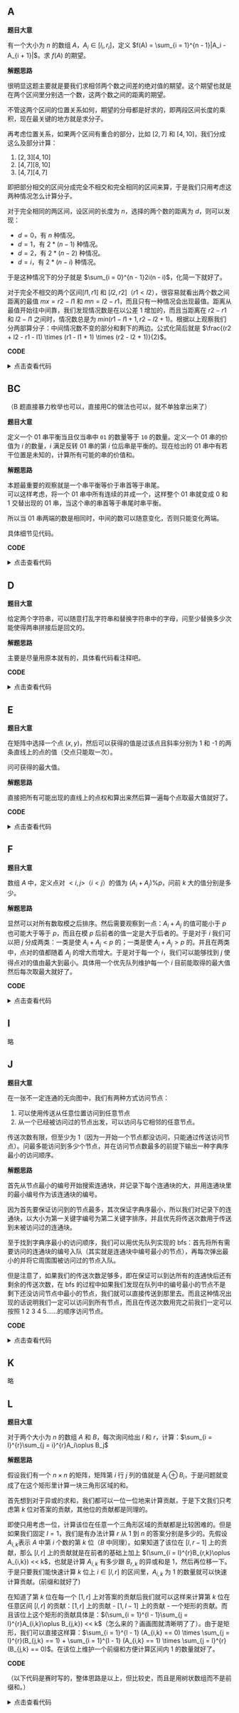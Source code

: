 ## A

**题目大意**

有一个大小为 $n$ 的数组 $A$，$A_i \in [l_i, r_i]$，定义 $f(A) = \sum_{i = 1}^{n - 1}|A_i - A_{i + 1}|$。求 $f(A)$ 的期望。

**解题思路**

很明显这题主要就是要我们求相邻两个数之间差的绝对值的期望。这个期望也就是在两个区间里分别选一个数，这两个数之间的距离的期望。

不管这两个区间的位置关系如何，期望的分母都是好求的，即两段区间长度的乘积，现在最关键的地方就是求分子。

再考虑位置关系，如果两个区间有重合的部分，比如 $[2, 7]$ 和 $[4, 10]$，我们分成这么及部分计算：
1. $[2,3][4,10]$
2. $[4,7][8,10]$
3. $[4,7][4,7]$

即把部分相交的区间分成完全不相交和完全相同的区间来算，于是我们只用考虑这两种情况怎么计算分子。

对于完全相同的两区间，设区间的长度为 $n$，选择的两个数的距离为 $d$，则可以发现：
- $d = 0$，有 $n$ 种情况。
- $d = 1$，有 $2 * (n - 1)$ 种情况。
- $d = 2$，有 $2 * (n - 2)$ 种情况。
- $d = i$，有 $2 * (n - i)$ 种情况。

于是这种情况下的分子就是 $\sum_{i = 0}^{n - 1}2i(n - i)$，化简一下就好了。

对于完全不相交的两个区间$[l1,r1]$ 和 $[l2,r2]$（$r1 < l2$），很容易就看出两个数之间距离的最值 $mx = r2 - l1$ 和 $mn= l2 - r1$，而且只有一种情况会出现最值。距离从最值开始往中间靠，我们发现情况数是在以公差 1 增加的，而且当距离在 $r2 - r1$ 和 $l2 - l1$ 之间时，情况数总是为 $min(r1 - l1 + 1, r2 - l2 + 1)$。根据以上观察我们分两部算分子：中间情况数不变的部分和剩下的两边。公式化简后就是 $\frac{(r2 + l2 - r1 - l1) \times (r1 - l1 + 1) \times (r2 - l2 + 1)}{2}$。

**CODE**

<details>
<summary>点击查看代码</summary>

```cpp
i64 inv(i64 a, i64 p = Mod - 2) {
    i64 res = 1;
    for (p; p; p >>= 1, a = a * a % Mod) {
        if (p & 1) {
            res = res * a % Mod;
        }
    }
    return res;
}

i64 cnt1(int l1, int r1, int l2, int r2) {
    // std::cout << l1 << ' ' << r1 << '\t' << l2 << ' ' << r2 << '\n';
    if (r1 < l1 || r2 < l2) {
        return 0;
    }
    return 1ll * abs(l2 + r2 - l1 - r1) * (r1 - l1 + 1) % Mod * (r2 - l2 + 1) % Mod * inv(2) % Mod;
}

i64 cnt2(int l, int r) {
    // std::cout << l << ' ' << r << '\n';
    if (r < l) {
        return 0;
    }
    int n = r - l + 1;
    return 1ll * n * (n - 1) % Mod * (n + 1) % Mod * inv(3) % Mod;
}

void solve()
{
    int n = 0;
    std::cin >> n;
    int l1 = 0, r1 = 0;
    std::cin >> l1 >> r1;
    i64 ans = 0;
    for (int i = 0, l2 = 0, r2 = 0; i < n - 1; i++, l1 = l2, r1 = r2) {
        std::cin >> l2 >> r2;
        int l3 = std::max(l1, l2);
        int r3 = std::min(r1, r2);
        
        i64 son = 0;
        if (l3 > r3) {
            son = cnt1(l1, r1, l2, r2);
        }
        else {
            son = cnt1(std::min(l1, l2), l3 - 1, l3, l1 < l2 ? r2 : r1);
            son += cnt1(l3, r3, r3 + 1, std::max(r1, r2)) + cnt2(l3, r3);
            son %= Mod;
        }
        (ans += son * inv(1ll * (r1 - l1 + 1) * (r2 - l2 + 1) % Mod)) %= Mod;
    }
    std::cout << ans << '\n';
}
```
</details>

## BC
（B 题直接暴力枚举也可以，直接用C的做法也可以，就不单独拿出来了）

**题目大意**

定义一个 01 串平衡当且仅当串中 `01` 的数量等于 `10` 的数量。定义一个 $01$ 串的价值为 $i$ 的数量，$i$ 满足反转 01 串的第 $i$ 位后串是平衡的。现在给出的 01 串中有若干位置是未知的，计算所有可能的串的价值和。

**解题思路**

本题最重要的观察就是一个串平衡等价于串首等于串尾。  
可以这样考虑，将一个 01 串中所有连续的并成一个，这样整个 01 串就变成 0 和 1 交替出现的 01 串，当这个串的串首等于串尾时串平衡。

所以当 01 串两端的数是相同时，中间的数可以随意变化，否则只能变化两端。

具体细节见代码。

**CODE**

<details>
<summary>点击查看代码</summary>

```cpp
i64 qpow(i64 a, i64 p) {
    i64 res = 1;
    for (p; p; p >>= 1, a = a * a % Mod) {
        if (p & 1) {
            (res *= a) %= Mod;
        }
    }
    return res;
}

void solve()
{
    int n = 0;
    std::string s;
    std::cin >> n >> s;
    int tot = 0;
    for (auto &c : s) {
        if (c == '?') {
            tot++;
        }
    }

    i64 ans = 0;
    if (s[0] == '?' || s.back() == '?') {
        if (n == 1) {
            ans = 2;
        }
        else {
            ans = n * qpow(2, tot - 1) % Mod;
        }
    }
    else if (s[0] == s.back()) {
        if (n == 1) {
            ans = 1;
        }
        else {
            ans = (n - 2) * qpow(2, tot) % Mod;
        }
    }
    else {
        ans = 2 * qpow(2, tot) % Mod;
    }

    std::cout << ans << '\n';
}
```
</details>

## D

**题目大意**

给定两个字符串，可以随意打乱字符串和替换字符串中的字母，问至少替换多少次能使得两串拼接后是回文的。

**解题思路**

主要是尽量用原本就有的，具体看代码看注释吧。

**CODE**

<details>
<summary>点击查看代码</summary>

```cpp
void solve()
{
    int n = 0, m = 0;
    std::string a, b;
    std::cin >> n >> m >> a >> b;
    if (a.length() < b.length()) {
        std::swap(a, b);
        std::swap(n, m);
    }

    std::vector<int> cnta(26, 0), cntb(26, 0);
    for (auto &c : a) {
        cnta[c - 'a']++;
    }
    for (auto &c : b) {
        cntb[c - 'a']++;
    }

    int cen = a.length() - b.length(); // 中心
    int len = n - cen; // 两侧
    for (int i = 0; i < 26; i++) {
        // 有相同的就放回文串两侧
        if (cnta[i] > cntb[i]) {
            len -= cntb[i];
            cnta[i] -= cntb[i];
            cntb[i] = 0;
        }
        else {
            len -= cnta[i];
            cntb[i] -= cnta[i];
            cnta[i] = 0;
        }
    }

    for (int i = 0; i < 26 && cen >= 2; i++) {
        // 成对的字母可以放在中心得两侧
        while (cen >= 2 && cnta[i] >= 2) {
            cen -= 2;
            cnta[i] -= 2;
        }
    }

    std::cout << len + cen / 2 << '\n';
}
```
</details>

## E

**题目大意**

在矩阵中选择一个点 $(x, y)$，然后可以获得的值是过该点且斜率分别为 1 和 -1 的两条直线上的点的值（交点只能取一次）。

问可获得的最大值。

**解题思路**

直接把所有可能出现的直线上的点权和算出来然后算一遍每个点取最大值就好了。

**CODE**

<details>
<summary>点击查看代码</summary>

```cpp
constexpr int N = 1e3, M = 1e3, Inf = 1e9;
int g[N][M];
void solve()
{
    int n = 0, m = 0;
    std::cin >> n >> m;
    std::map<int, i64> add, sub;
    for (int i = 0; i < n; i++) {
        for (int j = 0; j < m; j++) {
            std::cin >> g[i][j];
            add[i + j] += g[i][j];
            sub[i - j] += g[i][j];
        }
    }

    i64 ans = 0;
    for (int i = 0; i < n; i++) {
        for (int j = 0; j < m; j++) {
            ans = std::max(ans, add[i + j] + sub[i - j] - g[i][j]);
        }
    }
    std::cout << ans << '\n';
    return;
}
```
</details>

## F

**题目大意**

数组 $A$ 中，定义点对 $<i, j>$（$i < j$）的值为 $(A_i + A_j) \% p$，问前 $k$ 大的值分别是多少。

**解题思路**

显然可以对所有数取模之后排序。然后需要观察到一点：$A_i + A_j$ 的值可能小于 $p$ 也可能大于等于 $p$，而且在模 $p$ 后前者的值一定是大于后者的。于是对于 $i$ 我们可以把 $j$ 分成两类：一类是使 $A_i + A_j < p$ 的；一类是使 $A_i + A_j > p$ 的。并且在两类中，点对的值都随着 $A_j$ 的增大而增大。于是对于每一个 $i$，我们可以能够找到 $j$ 使得点对的值由最大到最小。具体用一个优先队列维护每一个 $i$ 目前能取得的最大值然后每次取最大就好了。

**CODE**

<details>
<summary>点击查看代码</summary>

```cpp
struct R {
    int l, r;
    int idx;
    int val;

    bool operator< (const R &u) const {
        return val < u.val;
    }
};

void solve()
{
    int n = 0, p = 0, k = 0;
    std::cin >> n >> p >> k;
    std::vector a(n, 0);
    for (int i = 0; i < n; i++) {
        std::cin >> a[i];
        a[i] %= p;
    }
    std::sort(a.begin(), a.end());
    
    std::priority_queue<R> q;
    for (int l = 0; l < n - 1; l++) {
        int r = std::lower_bound(a.begin(), a.end(), p - a[l]) - a.begin() - 1;
        r = r <= l ? n - 1 : r;
        q.push(R({ l, r, r, (a[l] + a[r]) % p }));
    }
    
    while (k--) {
        if (q.empty()) {
            std::cout << "-1 ";
        }
        else {
            R t = q.top();
            q.pop();
            std::cout << t.val << ' ';
            t.r = t.r - 1 == t.l ? n - 1 : t.r - 1;
            if (t.r != t.idx) {
                t.val = (a[t.l] + a[t.r]) % p;
                q.push(t);
            }
        }
    }
    std::cout << '\n';
}
```
</details>

## I

略

## J

**题目大意**

在一张不一定连通的无向图中，我们有两种方式访问节点：
1. 可以使用传送从任意位置访问到任意节点
2. 从一个已经被访问过的节点出发，可以访问与它相邻的任意节点。

传送次数有限，但至少为 1（因为一开始一个节点都没访问，只能通过传送访问节点）。问最多能访问到多少个节点，并在访问节点数最多的前提下输出一种字典序最小的访问顺序。

**解题思路**

首先从节点最小的编号开始搜索连通块，并记录下每个连通块的大，并用连通块里的最小编号作为该连通块的编号。

因为首先要保证访问到的节点最多，其次保证字典序最小，所以我们对记录下的连通块，以大小为第一关键字编号为第二关键字排序，并且优先将传送次数用于传送到未被访问过的连通块。

至于找到字典序最小的访问顺序，我们可以用优先队列实现的 bfs：首先将所有需要访问的连通块的编号入队（其实就是连通块中编号最小的节点），再每次弹出最小的并将它周围围被访问过的节点入队。

但是注意了，如果我们的传送次数足够多，即在保证可以到达所有的连通快后还有剩余的传送次数，在 bfs 的过程中如果我们发现在队列中的编号最小的节点不是剩下还没访问节点中最小的节点，我们就可以直接传送到那里去。而且这种情况出现的话说明我们一定可以访问到所有节点，而且在传送次数用完之前我们一定可以按照 1 2 3 4 5……的顺序访问节点。

**CODE**

<details>
<summary>点击查看代码</summary>

```cpp
constexpr int N = 2e5, M = 5e5, Inf = 1e9;
std::vector<int> g[N + 5], col(N + 5);
std::vector<std::pair<int, int>> reg; // 区域的大小和最小的编号
bool vis[N + 5]; // dfs
bool inq[N + 5];

void dfs(int cur, int c, int &cnt) {
    col[cur] = c, cnt++;
    for (auto &to : g[cur]) {
        if (col[to] == 0) {
            dfs (to, c, cnt);
        }
    }
}

void solve()
{
    int n = 0, m = 0, k = 0;
    std::cin >> n >> m >> k;

    reg.clear();
    for (int i = 1; i <= n; i++) {
        inq[i] = false;
        g[i].clear();
        col[i] = 0;
    }

    for (int i = 0; i < m; i++) {
        int u = 0, v = 0;
        std::cin >> u >> v;
        g[u].push_back(v);
        g[v].push_back(u);
    }


    for (int i = 1; i <= n; i++) {
        if (col[i] == 0) {
            int cnt = 0;
            dfs(i, i, cnt);
            reg.push_back({ cnt, i });
        }
    }

    std::sort(reg.begin(), reg.end(), [&](const auto &u, const auto &v) {
        if (u.first == v.first) {
            return u.second < v.second;
        }
        else {
            return u.first > v.first;
        }
    });
    std::priority_queue<int, std::vector<int>, std::greater<int>> q;
    int ans = 0;
    for (int i = 0; i < std::min(k, int(reg.size())); i++) {
        ans += reg[i].first;
        q.push(reg[i].second);
        inq[reg[i].second] = true;
    }
    k -= reg.size();
    std::vector<int> node(n, 0);
    for (int i = 0; i < n; i++) {
        node[i] = i + 1;
    }
    auto it = node.begin();
    
    std::cout << ans << '\n';
    while (not q.empty()) {
        int cur = 0;
        if (k > 0) { // 还能传送时
            cur = *it; // 肯定能到达 *it
            if (not inq[*it]) { // 不在队列里就传送
                inq[*it] = true;
                k--;
            }
            else { // 在队列里的话就一定是堆顶
                q.pop();
            }
            it++;
        }
        else { // 没有传送次数就正常取
            cur = q.top();
            q.pop();
        }
        std::cout << cur << ' ';

        for (auto &to : g[cur]) {
            if (not inq[to]) {
                q.push(to);
                inq[to] = true;
            }
        }
    }
    std::cout << '\n';
    return;
}
```
</details>


## K

略

## L

**题目大意**

对于两个大小为 $n$ 的数组 $A$ 和 $B$，每次询问给出 $l$ 和 $r$，计算：$\sum_{i = l}^{r}\sum_{j = i}^{r}A_i\oplus B_j$

**解题思路**

假设我们有一个 $n\times n$ 的矩阵，矩阵第 $i$ 行 $j$ 列的值就是 $A_i \oplus B_i$，于是问题就变成了在这个矩形里计算一块三角形区域的和。

首先想到对于异或的求和，我们都可以一位一位地来计算贡献，于是下文我们只考虑第 $k$ 位对答案的贡献，其他位的贡献都是同理的。

即使只用考虑一位，计算该位在任意一个三角形区域的贡献都是比较困难的。但是如果我们固定 $l = 1$，我们是有办法计算 $r$ 从 1 到 $n$ 的答案分别是多少的。先假设$A_{i,k}$表示 $A$ 中第 $i$ 个数的第 $k$ 位（$B$ 中同理）。如果知道了该位在 $[l, r-1]$ 上的贡献，那么 $[l, r]$ 上的贡献就是在前者的基础上加上 $(\sum_{i = l}^{r}B_{r,k}\oplus A_{i,k}) << k$，也就是计算 $A_{i,k}$ 有多少跟 $B_{r,k}$ 的异或和是 1，然后再位移一下。于是只要我们能快速计算 $k$ 位上 $i \in[l, r]$ 的区间里，$A_{i,k}$ 为 1 的数量就可以快速计算贡献。(前缀和就好了)

在知道了第 $k$ 位在每一个 $[1, r]$ 上对答案的贡献后我们就可以这样来计算第 $k$ 位在任意区间 $[l, r]$ 的贡献：$[1, r]$ 上的贡献 - $[1, l - 1]$ 上的贡献 - 一个矩形的贡献。而且该位上这个矩形的贡献具体是：$(\sum_{i = 1}^{l - 1}\sum_{j = l}^{r}A_{i,k}\oplus B_{j,k}) << k$（怎么来的？画画图就清晰明了了）。由于是矩形，我们可以直接这样算：$\sum_{i = 1}^{l - 1} (A_{i,k} == 0) \times \sum_{j = l}^{r}(B_{j,k} == 1) + \sum_{i = 1}^{l - 1} (A_{i,k} == 1) \times \sum_{j = l}^{r}(B_{j,k} == 0)$。在该位上维护一个前缀和方便计算区间内 1 的数量就好了。

**CODE**

（以下代码是赛时写的，整体思路是以上，但比较史，而且是用树状数组而不是前缀和。）

<details>
<summary>点击查看代码</summary>

```cpp
class BIT {
private:
    int n;
    std::vector<int> a;

    int lowbit(int x) {
        return x & -x;
    }
    
    int sum(int x) {
        int res = 0;
        for (int i = x; i > 0; i -= lowbit(i)) {
            res += a[i];
        }
        return res;
    }
public:
    BIT(int _n) {
        n = _n;
        a.assign(n + 1, 0);
    }

    void add(int pos, int val) {
        for (int i = pos; i <= n; i += lowbit(i)) {
            a[i] += val;
        }
    }

    int sum(int l, int r) {
        if (l > r) {
            return 0;
        }
        return sum(r) - sum(l - 1);
    }
};

void solve()
{
    int n = 0, q = 0;
    std::cin >> n >> q;
    
    std::vector v(n + 1, 0);
    std::vector a(L, BIT(n));
    std::vector b(L, BIT(n));
    for (int i = 1; i <= n; i++) {
        int x = 0;
        std::cin >> x;
        for (int bit = 0; bit < L; bit++) {
            if ((x >> bit) & 1) {
                b[bit].add(i, 1);
            }
        }
    }
    for (int i = 1; i <= n; i++) {
        std::cin >> v[i];
        for (int bit = 0; bit < L; bit++) {
            if ((v[i] >> bit) & 1) {
                a[bit].add(i, 1);
            }
        }
    }

    std::vector pre(n + 1, 0ll);
    for (int i = 1; i <= n; i++) {
        pre[i] = pre[i - 1];
        for (int bit = 0; bit < L; bit++) {
            i64 d = 0;
            i64 cntone = b[bit].sum(1, i);
            if ((v[i] >> bit) & 1) {
                d = ((i - cntone) << bit) % Mod;
            }
            else {
                d = (cntone << bit) % Mod;
            }
            (pre[i] += d) %= Mod;
        }
    }

    while (q--) {
        int l = 0, r = 0;
        std::cin >> l >> r;
        i64 ans = (pre[r] + Mod - pre[l - 1]) % Mod;
        i64 d = 0;

        if (l != 1) {
            i64 w = r - l + 1, h = l - 1;
            for (int bit = 0; bit < L; bit++) {
                i64 acnt1 = a[bit].sum(l, r), acnt0 = w - acnt1;
                i64 bcnt1 = b[bit].sum(1, h), bcnt0 = h - bcnt1;
                (d += ((acnt1 * bcnt0 + acnt0 * bcnt1) << bit) % Mod) %= Mod;
            }
        }

        (ans += Mod - d) %= Mod;
        std::cout << ans << '\n';
    }

    return;
}
```
</details>
